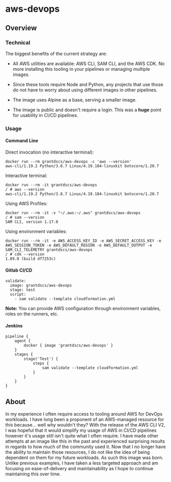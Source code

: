 # aws-devops

## Overview

### Technical

The biggest benefits of the current strategy are:

* All AWS utilities are available: AWS CLI, SAM CLI, and the AWS CDK. No more installing this tooling in your pipelines or managing multiple images.

* Since these tools require Node and Python, any projects that use those do not have to worry about using different images in other pipelines.

* The image uses Alpine as a base, serving a smaller image.

* The image is public and doesn't require a login. This was a **huge** point for usability in CI/CD pipelines.

### Usage

#### Command Line

Direct invocation (no interactive terminal):

```{bash}
docker run --rm grantdscs/aws-devops -c 'aws --version'
aws-cli/1.19.2 Python/3.8.7 Linux/4.19.104-linuxkit botocore/1.20.7
```

Interactive terminal:

```{bash}
docker run --rm -it grantdscs/aws-devops
/ # aws --version
aws-cli/1.19.2 Python/3.8.7 Linux/4.19.104-linuxkit botocore/1.20.7
```

Using AWS Profiles:

```{bash}
docker run --rm -it -v "~/.aws:~/.aws" grantdscs/aws-devops
/ # sam --version
SAM CLI, version 1.17.0
```

Using environment variables:

```{bash}
docker run --rm -it -e AWS_ACCESS_KEY_ID -e AWS_SECRET_ACCESS_KEY -e AWS_SESSION_TOKEN -e AWS_DEFAULT_REGION -e AWS_DEFAULT_OUTPUT -e SAM_CLI_TELEMETRY grantdscs/aws-devops
/ # cdk --version
1.89.0 (build df7253c)
```

#### Gitlab CI/CD

```{yaml}
validate:
  image: grantdscs/aws-devops
  stage: test
  script:
    - sam validate --template cloudformation.yml
```

**Note:** You can provide AWS configuration through environment variables, roles on the runners, etc.

#### Jenkins

```{groovy}
pipeline {
    agent {
        docker { image 'grantdscs/aws-devops' }
    }
    stages {
        stage('Test') {
            steps {
                sam validate --template cloudformation.yml
            }
        }
    }
}
```

## About

In my experience I often require access to tooling around AWS for DevOps workloads. I have long been a proponent of an AWS-managed resource for this because... well why wouldn't they? With the release of the AWS CLI V2, I was hopeful that it would simplify my usage of AWS in CI/CD pipelines however it's usage still isn't quite what I often require. I have made other attempts at an image like this in the past and experienced surprising results in regards to how much of the community used it. Now that I no longer have the ability to maintain those resources, I do not like the idea of being dependent on them for my future workloads. As such this image was born. Unlike previous examples, I have taken a less targeted approach and am focusing on ease-of-delivery and maintainability as I hope to continue maintaining this over time.
